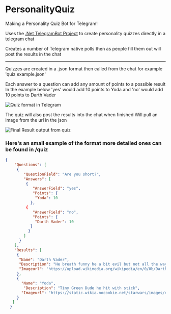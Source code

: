 # PersonalityQuiz

Making a Personality Quiz Bot for Telegram!

Uses the [.Net TelegramBot Project](https://github.com/TelegramBots/Telegram.Bot) to create personality quizzes directly in a telegram chat

Creates a number of Telegram native polls then as people fill them out will post the results in the chat

---

Quizzes are created in a .json format then called from the chat for example 'quiz example.json'

Each answer to a question can add any amount of points to a possible result
In the example below 'yes' would add 10 points to Yoda and 'no' would add 10 points to Darth Vader

![Quiz format in Telegram](https://i.imgur.com/dIAoIvy.jpeg "Quiz Input for polls")

The quiz will also post the results into the chat when finished
Will pull an image from the url in the json

![Final Result output from quiz](https://i.imgur.com/5hvTm27.jpeg "Quiz output")

### Here's an small example of the format more detailed ones can be found in /quiz
```json
{
    "Questions": [
     {
        "QuestionField": "Are you short?",
        "Answers": [
         {
            "AnswerField": "yes",
            "Points": {
             "Yoda": 10
           },
         {
            "AnswerField": "no",
            "Points": {
             "Darth Vader": 10
           }
          }
        ]
      }
    ],
    "Results": [
     {
      "Name": "Darth Vader",
      "Description": "He breath funny he a bit evil but not all the way",
      "Imageurl": "https://upload.wikimedia.org/wikipedia/en/0/0b/Darth_Vader_in_The_Empire_Strikes_Back.jpg"
     },
     {
       "Name": "Yoda",
        "Description": "Tiny Green Dude he hit with stick",
       "Imageurl": "https://static.wikia.nocookie.net/starwars/images/d/d6/Yoda_SWSB.png/revision/latest/scale-to-width-down/1000?cb=20150206140125"
     }
   ]
  }
  ```



